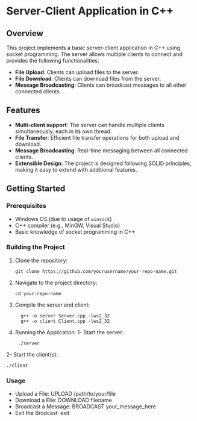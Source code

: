 # Server-Client Application in C++

## Overview

This project implements a basic server-client application in C++ using socket programming. The server allows multiple clients to connect and provides the following functionalities:
- **File Upload**: Clients can upload files to the server.
- **File Download**: Clients can download files from the server.
- **Message Broadcasting**: Clients can broadcast messages to all other connected clients.

## Features

- **Multi-client support**: The server can handle multiple clients simultaneously, each in its own thread.
- **File Transfer**: Efficient file transfer operations for both upload and download.
- **Message Broadcasting**: Real-time messaging between all connected clients.
- **Extensible Design**: The project is designed following SOLID principles, making it easy to extend with additional features.

## Getting Started

### Prerequisites

- Windows OS (due to usage of `winsock`)
- C++ compiler (e.g., MinGW, Visual Studio)
- Basic knowledge of socket programming in C++

### Building the Project

1. Clone the repository:
   ```
   git clone https://github.com/yourusername/your-repo-name.git
   ```
2. Navigate to the project directory:
   ```
   cd your-repo-name
   ```
3. Compile the server and client:
   ```
     g++ -o server Server.cpp -lws2_32
     g++ -o client Client.cpp -lws2_32
   ```
4. Running the Application:
  1- Start the server:
   ```
    ./server
   ```
  2- Start the client(s):
   ```
   ./client
   ```
### Usage
- Upload a File: UPLOAD /path/to/your/file
- Download a File: DOWNLOAD filename
- Broadcast a Message: BROADCAST your_message_here
- Exit the Brodcast: exit
